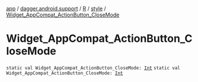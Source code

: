 [app](../../../index.md) / [dagger.android.support](../../index.md) / [R](../index.md) / [style](index.md) / [Widget_AppCompat_ActionButton_CloseMode](./-widget_-app-compat_-action-button_-close-mode.md)

# Widget_AppCompat_ActionButton_CloseMode

`static val Widget_AppCompat_ActionButton_CloseMode: `[`Int`](https://kotlinlang.org/api/latest/jvm/stdlib/kotlin/-int/index.html)
`static val Widget_AppCompat_ActionButton_CloseMode: `[`Int`](https://kotlinlang.org/api/latest/jvm/stdlib/kotlin/-int/index.html)